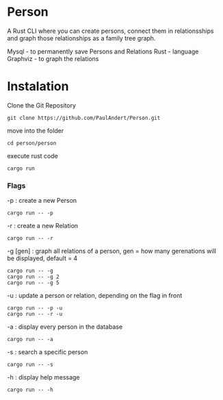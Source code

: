 # Person

A Rust CLI where you can create persons, connect them in relationsships and graph those relationships as a family tree graph.

Mysql - to permanently save Persons and Relations
Rust - language
Graphviz - to graph the relations

# Instalation

Clone the Git Repository
```console
git clone https://github.com/PaulAndert/Person.git
```

move into the folder
```console
cd person/person
```

execute rust code
```console
cargo run
```

### Flags
-p          : create a new Person
```console
cargo run -- -p
```

-r          : create a new Relation
```console
cargo run -- -r
```

-g [gen]    : graph all relations of a person, gen = how many gerenations will be displayed, default = 4
```console
cargo run -- -g 
cargo run -- -g 2
cargo run -- -g 5
```

-u          : update a person or relation, depending on the flag in front
```console
cargo run -- -p -u
cargo run -- -r -u
```

-a          : display every person in the database
```console
cargo run -- -a
```

-s          : search a specific person
```console
cargo run -- -s
```

-h          : display help message
```console
cargo run -- -h
```